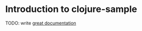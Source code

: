 # Introduction to clojure-sample

TODO: write [great documentation](http://jacobian.org/writing/what-to-write/)
